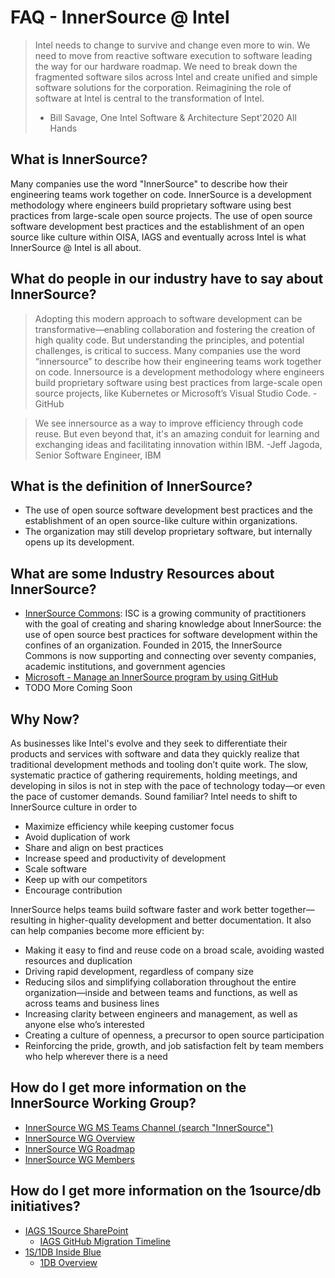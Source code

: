 # FAQ - InnerSource @ Intel

> Intel needs to change to survive and change even more to win. We need to move from reactive software execution to software leading the way for our hardware roadmap. We need to break down the fragmented software silos across Intel and create unified and simple software solutions for the corporation. Reimagining the role of software at Intel is central to the transformation of Intel.
> - Bill Savage, One Intel Software & Architecture Sept'2020 All Hands

## What is InnerSource?

Many companies use the word "InnerSource" to describe how their engineering teams work together on code. InnerSource is a development methodology where engineers build proprietary software using best practices from large-scale open source projects.  The use of open source software development best practices and the establishment of an open source like culture within OISA, IAGS and eventually across Intel is what InnerSource @ Intel is all about.

## What do people in our industry have to say about InnerSource?

> Adopting this modern approach to software development can be transformative—enabling collaboration and fostering the creation of high quality code. But understanding the principles, and potential challenges, is critical to success.  Many companies use the word “innersource” to describe how their engineering teams work together on code. Innersource is a development methodology where engineers build proprietary software using best practices from large-scale open source projects, like Kubernetes or Microsoft’s Visual Studio Code.
> -GitHub

> We see innersource as a way to improve efficiency through code reuse. But even beyond that, it's an amazing conduit for learning and exchanging ideas and facilitating innovation within IBM.
> -Jeff Jagoda, Senior Software Engineer, IBM

## What is the definition of InnerSource?

- The use of open source software development best practices and the establishment of an open source-like culture within organizations.
- The organization may still develop proprietary software, but internally opens up its development.

## What are some Industry Resources about InnerSource?

- [InnerSource Commons](https://innersourcecommons.org/): ISC is a growing community of practitioners with the goal of creating and sharing knowledge about InnerSource: the use of open source best practices for software development within the confines of an organization. Founded in 2015, the InnerSource Commons is now supporting and connecting over seventy companies, academic institutions, and government agencies
- [Microsoft - Manage an InnerSource program by using GitHub](https://resources.github.com/whitepapers/introduction-to-innersource/)
- TODO More Coming Soon

## Why Now?

As businesses like Intel's evolve and they seek to differentiate their products and services with software and data they quickly realize that traditional development methods and tooling don’t quite work. The slow, systematic practice of gathering requirements, holding meetings, and developing in silos is not in step with the pace of technology today—or even the pace of customer demands.  Sound familiar?  Intel needs to shift to InnerSource culture in order to
- Maximize efficiency while keeping customer focus
- Avoid duplication of work
- Share and align on best practices
- Increase speed and productivity of development
- Scale software
- Keep up with our competitors
- Encourage contribution

InnerSource helps teams build software faster and work better together—resulting in higher-quality development and better documentation. It also can help companies become more efficient by:

- Making it easy to find and reuse code on a broad scale, avoiding wasted resources and duplication
- Driving rapid development, regardless of company size
- Reducing silos and simplifying collaboration throughout the entire organization—inside and between teams and functions, as well as across teams and business lines
- Increasing clarity between engineers and management, as well as anyone else who’s interested
- Creating a culture of openness, a precursor to open source participation
- Reinforcing the pride, growth, and job satisfaction felt by team members who help wherever there is a need

## How do I get more information on the InnerSource Working Group?

- [InnerSource WG MS Teams Channel (search "InnerSource")](https://teams.microsoft.com/l/team/19:3a8548442bc044f18ccd60ca041893a0%40thread.tacv2/conversations?groupId=21a36de7-8fbf-45fe-8133-06da410f3748&tenantId=46c98d88-e344-4ed4-8496-4ed7712e255d)
- [InnerSource WG Overview](https://intel.sharepoint.com/sites/InnerSource/SitePages/InnerSource-WG-Overview.aspx)
- [InnerSource WG Roadmap](https://intel.sharepoint.com/:p:/s/IAGSOneIntelSource/EULAUaSo8q5Bgv0-AhJSpqcB5Y1V0PdxYKrx9FRlNWHotw?e=zqeOZm)
- [InnerSource WG Members](https://intel.sharepoint.com/sites/InnerSource/SitePages/InnerSource-WG-Memb.aspx)

## How do I get more information on the 1source/db initiatives?

- [IAGS 1Source SharePoint](http://goto.intel.com/1scm)
  - [IAGS GitHub Migration Timeline](https://intel.sharepoint.com/sites/1SCM/SitePages/IAGS-Migration-Timeline.aspx)
- [1S/1DB Inside Blue](https://soco.intel.com/groups/1s1d)
  - [1DB Overview](https://soco.intel.com/docs/DOC-2689046)
